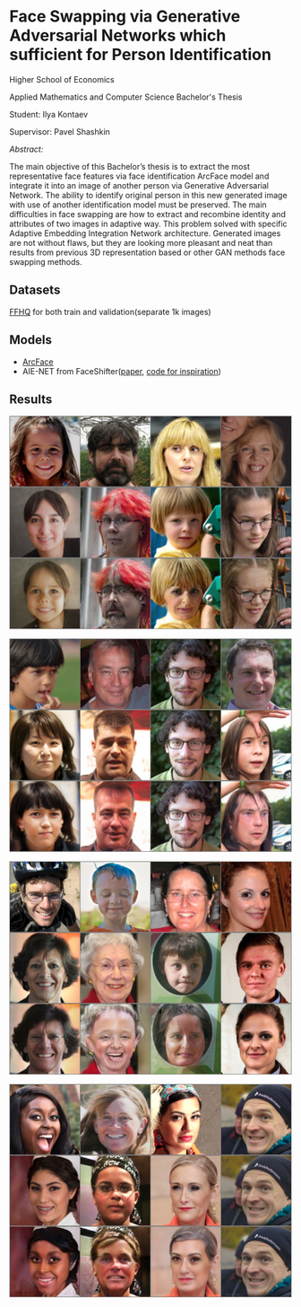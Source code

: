 # Face Swapping via Generative Adversarial Networks which sufficient for Person Identification
Higher School of Economics

Applied Mathematics and Computer Science Bachelor's Thesis

Student: Ilya Kontaev

Supervisor: Pavel Shashkin

*Abstract:*

The main objective of this Bachelor’s thesis is to extract the most representative face features via face identification ArcFace model and integrate it into an image of another person via Generative Adversarial Network. The ability to identify original person in this new generated image with use of another identification model must be preserved. The main  difficulties in face swapping are how to extract and recombine identity and attributes of two images in adaptive way. This problem solved with specific Adaptive Embedding Integration Network architecture. Generated images are not without flaws, but they are looking more pleasant and neat than results from previous 3D representation based or other GAN methods face swapping methods.

## Datasets
[FFHQ](https://https://github.com/NVlabs/ffhq-dataset) for both train and validation(separate 1k images)

## Models
- [ArcFace](https://github.com/deepinsight/insightface)
- AIE-NET from FaceShifter([paper](https://arxiv.org/abs/1912.13457), [code for inspiration](https://github.com/taotaonice/FaceShifter))

## Results
![](results/ugly.jpg)

![](results/great_150k.jpg)

![](results/great_200k.jpg)

![](results/great_250k.jpg)

